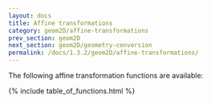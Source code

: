 ```yaml
---
layout: docs
title: Affine transformations
category: geom2D/affine-transformations
prev_section: geom2D
next_section: geom2D/geometry-conversion
permalink: /docs/1.3.2/geom2D/affine-transformations/
---
```


The following affine transformation functions are available:

{% include table_of_functions.html %}
